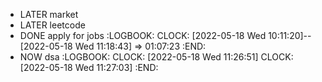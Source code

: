 - LATER market
- LATER leetcode
- DONE apply for jobs
  :LOGBOOK:
  CLOCK: [2022-05-18 Wed 10:11:20]--[2022-05-18 Wed 11:18:43] =>  01:07:23
  :END:
- NOW dsa
  :LOGBOOK:
  CLOCK: [2022-05-18 Wed 11:26:51]
  CLOCK: [2022-05-18 Wed 11:27:03]
  :END: